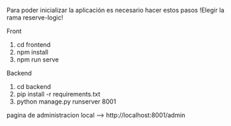 Para poder inicializar la aplicación es necesario hacer estos pasos
!Elegir la rama reserve-logic!

Front
1. cd frontend
2. npm install
3. npm run serve

Backend
1. cd backend
2. pip install -r requirements.txt
3. python manage.py runserver 8001

pagina de administracion local --> http://localhost:8001/admin
